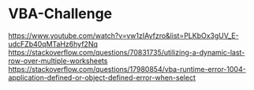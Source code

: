# VBA-Challenge
https://www.youtube.com/watch?v=vw1zIAyfzro&list=PLKbOx3gUV_E-udcFZb40qMTaHz6hyf2Nq
https://stackoverflow.com/questions/70831735/utilizing-a-dynamic-last-row-over-multiple-worksheets
https://stackoverflow.com/questions/17980854/vba-runtime-error-1004-application-defined-or-object-defined-error-when-select
